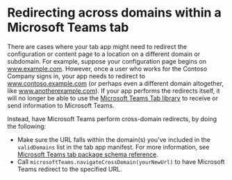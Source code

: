 ﻿# Redirecting across domains within a Microsoft Teams tab

There are cases where your tab app might need to redirect the configuration or content page to a location on a different domain or subdomain. For example, suppose your configuration page begins on www.example.com. However, once a user who works for the Contoso Company signs in, your app needs to redirect to www.contoso.example.com (or perhaps even a different domain altogether, like www.anotherexample.com).  If your app performs the redirects itself, it will no longer be able to use the [Microsoft Teams Tab library](https://statics.teams.microsoft.com/sdk/v0.2/js/MicrosoftTeams.js) to receive or send information to Microsoft Teams. 

Instead, have Microsoft Teams perform cross-domain redirects, by doing the following:

* Make sure the URL falls within the domain(s) you've included in the `validDomains` list in the tab app manifest. For more information, see [Microsoft Teams tab package schema reference](tab_schema.md).
* Call `microsoftTeams.navigateCrossDomain(yourNewUrl)` to have Microsoft Teams redirect to the specified URL.
